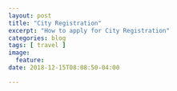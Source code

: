 ```yaml
---
layout: post
title: "City Registration"
excerpt: "How to apply for City Registration"
categories: blog
tags: [ travel ]
image:
  feature:
date: 2018-12-15T08:08:50-04:00

---
```

